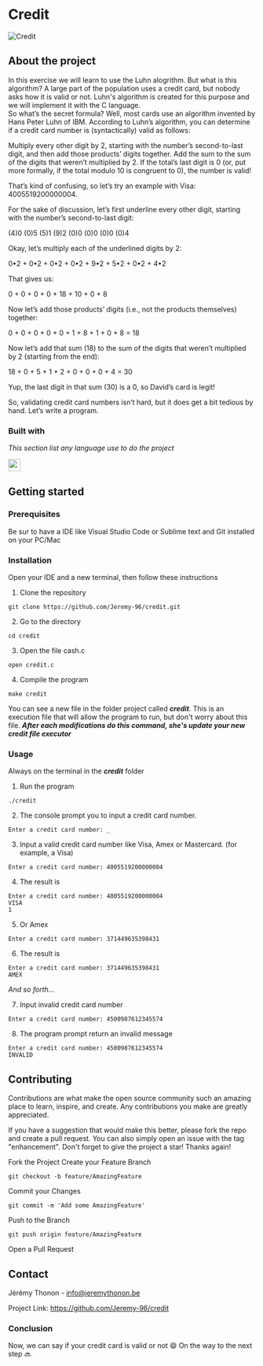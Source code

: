 **Credit**
========   

![Credit](https://www.101computing.net/wp/wp-content/uploads/Luhn-Algorithm.png)

**About the project**  
---------------------  

In this exercise we will learn to use the Luhn alogrithm. But what is this algorithm?
A large part of the population uses a credit card, but nobody asks how it is valid or not. Luhn's algorithm is created for this purpose and we will implement it with the C language.  
So what’s the secret formula? Well, most cards use an algorithm invented by Hans Peter Luhn of IBM. According to Luhn’s algorithm, you can determine if a credit card number is (syntactically) valid as follows:

Multiply every other digit by 2, starting with the number’s second-to-last digit, and then add those products’ digits together.
Add the sum to the sum of the digits that weren’t multiplied by 2.
If the total’s last digit is 0 (or, put more formally, if the total modulo 10 is congruent to 0), the number is valid!  

That’s kind of confusing, so let’s try an example with Visa: 4005519200000004.

For the sake of discussion, let’s first underline every other digit, starting with the number’s second-to-last digit:

(4)0 (0)5 (5)1 (9)2 (0)0 (0)0 (0)0 (0)4

Okay, let’s multiply each of the underlined digits by 2:

0•2 + 0•2 + 0•2 + 0•2 + 9•2 + 5•2 + 0•2 + 4•2

That gives us:

0 + 0 + 0 + 0 + 18 + 10 + 0 + 8

Now let’s add those products’ digits (i.e., not the products themselves) together:

0 + 0 + 0 + 0 + 0 + 1 + 8 + 1 + 0 + 8 = 18

Now let’s add that sum (18) to the sum of the digits that weren’t multiplied by 2 (starting from the end):

18 + 0 + 5 + 1 + 2 + 0 + 0 + 0 + 4 = 30

Yup, the last digit in that sum (30) is a 0, so David’s card is legit!

So, validating credit card numbers isn’t hard, but it does get a bit tedious by hand. Let’s write a program.

### **Built with**  

*This section list any language use to do the project*  

<img src="https://cdn.jsdelivr.net/gh/devicons/devicon/icons/c/c-original.svg" alt="c language" width="25" height="25">


**Getting started**  
-------------------  

### **Prerequisites**  

Be sur to have a IDE like Visual Studio Code or Sublime text and Git installed on your PC/Mac

### **Installation**  

Open your IDE and a new terminal, then follow these instructions  

1. Clone the repository
```
git clone https://github.com/Jeremy-96/credit.git
```  

2. Go to the directory  
```
cd credit
```  

3. Open the file cash.c
```
open credit.c
```  

4. Compile the program
```
make credit
```

You can see a new file in the folder project called ***credit***. This is an execution file that will allow the program to run, but don't worry about this file.
***After each modifications do this command, she's update your new credit file executor***

### **Usage**  

Always on the terminal in the ***credit*** folder

1. Run the program 
```
./credit
```  

2. The console prompt you to input a credit card number.  
```
Enter a credit card number: _
```

3. Input a valid credit card number like Visa, Amex or Mastercard. (for example, a Visa)
```
Enter a credit card number: 4005519200000004
```

4. The result is
```
Enter a credit card number: 4005519200000004
VISA
1
```

5. Or Amex
```
Enter a credit card number: 371449635398431
```

6. The result is 
```
Enter a credit card number: 371449635398431
AMEX
```
*And so forth...*

7. Input invalid credit card number
```
Enter a credit card number: 4500987612345574
```

8. The program prompt return an invalid message
```
Enter a credit card number: 4500987612345574
INVALID
```



**Contributing**  
----------------  

Contributions are what make the open source community such an amazing place to learn, inspire, and create. Any contributions you make are greatly appreciated.

If you have a suggestion that would make this better, please fork the repo and create a pull request. You can also simply open an issue with the tag "enhancement". Don't forget to give the project a star! Thanks again!

Fork the Project
Create your Feature Branch 
```
git checkout -b feature/AmazingFeature
````

Commit your Changes 
```
git commit -m 'Add some AmazingFeature'
```

Push to the Branch 
```
git push origin feature/AmazingFeature
```

Open a Pull Request

  
    
**Contact**
-----------  

Jérémy Thonon - info@jeremythonon.be   

Project Link: https://github.com/Jeremy-96/credit  


### **Conclusion**
Now, we can say if your credit card is valid or not :smile:
On the way to the next step :soon:


